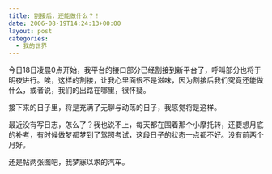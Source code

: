 ```yaml
---
title: 割接后，还能做什么？！
date: 2006-08-19T14:24:13+00:00
layout: post
categories:
  - 我的世界
---
```


今日18日凌晨0点开始，我平台的接口部分已经割接到新平台了，呼叫部分也将于明夜进行。唉，这样的割接，让我心里面很不是滋味，因为割接后我们究竟还能做什么，或者说，我们的出路在哪里，很怀疑。

接下来的日子里，将是充满了无聊与动荡的日子，我感觉将是这样。

最近没有写日志，怎么了？我也说不上，每天都在围着那个小摩托转，还要想月底的补考，有时候做梦都梦到了驾照考试，这段日子的状态一点都不好。没有前两个月好。

还是帖两张图吧，我梦寐以求的汽车。
